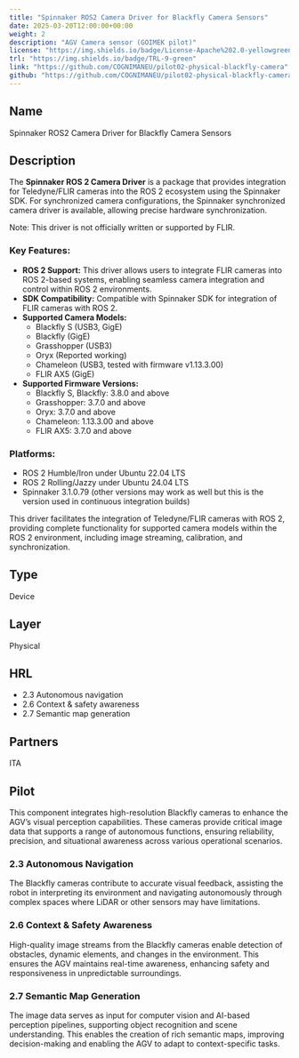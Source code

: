 ```yaml
---
title: "Spinnaker ROS2 Camera Driver for Blackfly Camera Sensors"
date: 2025-03-20T12:00:00+00:00
weight: 2
description: "AGV Camera sensor (GOIMEK pilot)"
license: "https://img.shields.io/badge/License-Apache%202.0-yellowgreen"
trl: "https://img.shields.io/badge/TRL-9-green"
link: "https://github.com/COGNIMANEU/pilot02-physical-blackfly-camera"
github: "https://github.com/COGNIMANEU/pilot02-physical-blackfly-camera"
---
```


## Name
Spinnaker ROS2 Camera Driver for Blackfly Camera Sensors

## Description

The **Spinnaker ROS 2 Camera Driver** is a package that provides integration for Teledyne/FLIR cameras into the ROS 2 ecosystem using the Spinnaker SDK. For synchronized camera configurations, the Spinnaker synchronized camera driver is available, allowing precise hardware synchronization.

Note: This driver is not officially written or supported by FLIR.

### Key Features:
- **ROS 2 Support:** This driver allows users to integrate FLIR cameras into ROS 2-based systems, enabling seamless camera integration and control within ROS 2 environments.
- **SDK Compatibility:** Compatible with Spinnaker SDK for integration of FLIR cameras with ROS 2.
- **Supported Camera Models:**
  - Blackfly S (USB3, GigE)
  - Blackfly (GigE)
  - Grasshopper (USB3)
  - Oryx (Reported working)
  - Chameleon (USB3, tested with firmware v1.13.3.00)
  - FLIR AX5 (GigE)
- **Supported Firmware Versions:**
  - Blackfly S, Blackfly: 3.8.0 and above
  - Grasshopper: 3.7.0 and above
  - Oryx: 3.7.0 and above
  - Chameleon: 1.13.3.00 and above
  - FLIR AX5: 3.7.0 and above

### Platforms:
- ROS 2 Humble/Iron under Ubuntu 22.04 LTS
- ROS 2 Rolling/Jazzy under Ubuntu 24.04 LTS
- Spinnaker 3.1.0.79 (other versions may work as well but this is the version used in continuous integration builds)

This driver facilitates the integration of Teledyne/FLIR cameras with ROS 2, providing complete functionality for supported camera models within the ROS 2 environment, including image streaming, calibration, and synchronization.

## Type
Device

## Layer
Physical

## HRL
- 2.3 Autonomous navigation
- 2.6 Context & safety awareness
- 2.7 Semantic map generation

## Partners
ITA

## Pilot

This component integrates high-resolution Blackfly cameras to enhance the AGV’s visual perception capabilities. These cameras provide critical image data that supports a range of autonomous functions, ensuring reliability, precision, and situational awareness across various operational scenarios.

### 2.3 Autonomous Navigation  
The Blackfly cameras contribute to accurate visual feedback, assisting the robot in interpreting its environment and navigating autonomously through complex spaces where LiDAR or other sensors may have limitations.

### 2.6 Context & Safety Awareness  
High-quality image streams from the Blackfly cameras enable detection of obstacles, dynamic elements, and changes in the environment. This ensures the AGV maintains real-time awareness, enhancing safety and responsiveness in unpredictable surroundings.

### 2.7 Semantic Map Generation  
The image data serves as input for computer vision and AI-based perception pipelines, supporting object recognition and scene understanding. This enables the creation of rich semantic maps, improving decision-making and enabling the AGV to adapt to context-specific tasks.
